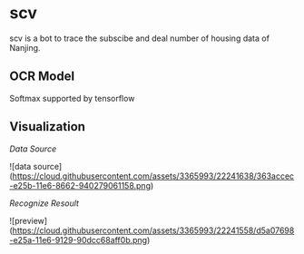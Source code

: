 # scv
scv is a bot to trace the subscibe and deal number of housing data of Nanjing.

## OCR Model
Softmax supported by tensorflow

## Visualization
*Data Source*

![data source] (https://cloud.githubusercontent.com/assets/3365993/22241638/363accec-e25b-11e6-8662-940279061158.png)

*Recognize Resoult*

![preview] (https://cloud.githubusercontent.com/assets/3365993/22241558/d5a07698-e25a-11e6-9129-90dcc68aff0b.png)
